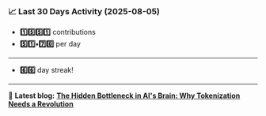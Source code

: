 <!--START_STATS-->
### 📈 Last 30 Days Activity (2025-08-05)  
- **1️⃣5️⃣5️⃣1️⃣** contributions  
- **5️⃣1️⃣•7️⃣0️⃣** per day
---
- **6️⃣6️⃣** day streak!
---
📝 **Latest blog:** [**The Hidden Bottleneck in AI's Brain: Why Tokenization Needs a Revolution**](https://andriak.com/blog/tokenization-revolution)
<!--END_STATS-->
